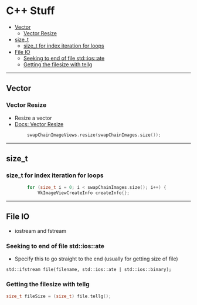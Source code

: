 # C++ Stuff 

<!-- vscode-markdown-toc -->
* [Vector](#Vector)
	* [Vector Resize](#VectorResize)
* [size_t](#size_t)
	* [size_t for index iteration for loops](#size_tforindexiterationforloops)
* [File IO](#FileIO)
	* [Seeking to end of file std::ios::ate](#Seekingtoendoffilestd::ios::ate)
	* [Getting the filesize with tellg](#Gettingthefilesizewithtellg)

<!-- vscode-markdown-toc-config
	numbering=false
	autoSave=true
	/vscode-markdown-toc-config -->
<!-- /vscode-markdown-toc -->

-----------------------------------------------------------

## <a name='Vector'></a>Vector
### <a name='VectorResize'></a>Vector Resize
- Resize a vector
- [Docs: Vector Resize](http://www.cplusplus.com/reference/vector/vector/resize/)

```c++
        swapChainImageViews.resize(swapChainImages.size());
```

-----------------------------------------------------------

## <a name='size_t'></a>size_t
### <a name='size_tforindexiterationforloops'></a>size_t for index iteration for loops

```c++
        for (size_t i = 0; i < swapChainImages.size(); i++) {
            VkImageViewCreateInfo createInfo{};
```

-----------------------------------------------------------

## <a name='FileIO'></a>File IO
- iostream and fstream

### <a name='Seekingtoendoffilestd::ios::ate'></a>Seeking to end of file std::ios::ate
- Specify this to go straight to the end (usually for getting size of file)

```
std::ifstream file(filename, std::ios::ate | std::ios::binary);
```

### <a name='Gettingthefilesizewithtellg'></a>Getting the filesize with tellg

```c++
size_t fileSize = (size_t) file.tellg();
```

